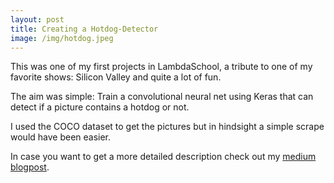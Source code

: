 ```yaml
---
layout: post
title: Creating a Hotdog-Detector
image: /img/hotdog.jpeg
---
```


This was one of my first projects in LambdaSchool, a tribute to one of my favorite shows: Silicon Valley and quite a lot of fun. 

The aim was simple: Train a convolutional neural net using Keras that can detect if a picture contains a hotdog or not. 

I used the COCO dataset to get the pictures but in hindsight a simple scrape would have been easier.

In case you want to get a more detailed description check out my [medium blogpost](https://medium.com/@robin.srimal/creating-a-hotdog-detector-476cb5faffb7).

